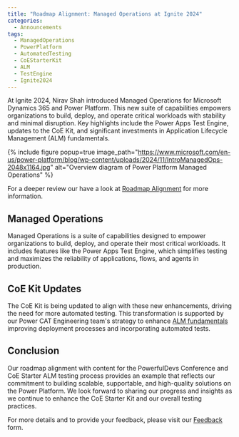 ```yaml
---
title: "Roadmap Alignment: Managed Operations at Ignite 2024"
categories:
  - Announcements
tags:
  - ManagedOperations
  - PowerPlatform
  - AutomatedTesting
  - CoEStarterKit
  - ALM
  - TestEngine
  - Ignite2024
---
```


At Ignite 2024, Nirav Shah introduced Managed Operations for Microsoft Dynamics 365 and Power Platform. This new suite of capabilities empowers organizations to build, deploy, and operate critical workloads with stability and minimal disruption. Key highlights include the Power Apps Test Engine, updates to the CoE Kit, and significant investments in Application Lifecycle Management (ALM) fundamentals.

{% include figure popup=true image_path="https://www.microsoft.com/en-us/power-platform/blog/wp-content/uploads/2024/11/IntroManagedOps-2048x1164.jpg" alt="Overview diagram of Power Platform Managed Operations" %}

For a deeper review our have a look at [Roadmap Alignment](/powerfuldev-testing/context/roadmap-alignment) for more information.

## Managed Operations

Managed Operations is a suite of capabilities designed to empower organizations to build, deploy, and operate their most critical workloads. It includes features like the Power Apps Test Engine, which simplifies testing and maximizes the reliability of applications, flows, and agents in production.

## CoE Kit Updates

The CoE Kit is being updated to align with these new enhancements, driving the need for more automated testing. This transformation is supported by our Power CAT Engineering team's strategy to enhance [ALM fundamentals](/powerfuldev-testing/examples/coe-kit-test-automation-alm) improving deployment processes and incorporating automated tests.

## Conclusion

Our roadmap alignment with content for the PowerfulDevs Conference and CoE Starter ALM testing process provides an example that reflects our commitment to building scalable, supportable, and high-quality solutions on the Power Platform. We look forward to sharing our progress and insights as we continue to enhance the CoE Starter Kit and our overall testing practices.

For more details and to provide your feedback, please visit our [Feedback](https://aka.ms/powerfuldevs/testing/feedback) form.
